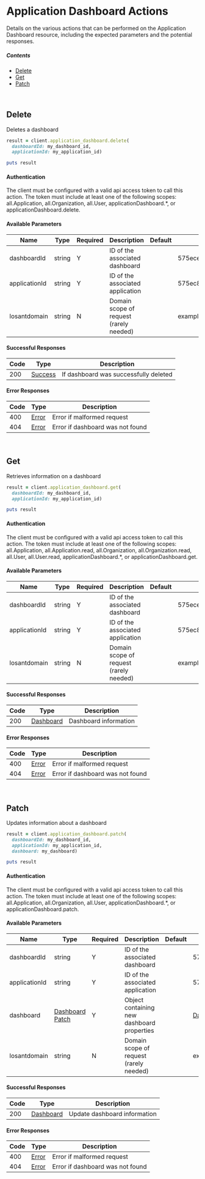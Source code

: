 # Application Dashboard Actions

Details on the various actions that can be performed on the
Application Dashboard resource, including the expected
parameters and the potential responses.

##### Contents

*   [Delete](#delete)
*   [Get](#get)
*   [Patch](#patch)

<br/>

## Delete

Deletes a dashboard

```ruby
result = client.application_dashboard.delete(
  dashboardId: my_dashboard_id,
  applicationId: my_application_id)

puts result
```

#### Authentication
The client must be configured with a valid api access token to call this
action. The token must include at least one of the following scopes:
all.Application, all.Organization, all.User, applicationDashboard.*, or applicationDashboard.delete.

#### Available Parameters

| Name | Type | Required | Description | Default | Example |
| ---- | ---- | -------- | ----------- | ------- | ------- |
| dashboardId | string | Y | ID of the associated dashboard |  | 575ece2b7ae143cd83dc4a9b |
| applicationId | string | Y | ID of the associated application |  | 575ec8687ae143cd83dc4a97 |
| losantdomain | string | N | Domain scope of request (rarely needed) |  | example.com |

#### Successful Responses

| Code | Type | Description |
| ---- | ---- | ----------- |
| 200 | [Success](_schemas.md#success) | If dashboard was successfully deleted |

#### Error Responses

| Code | Type | Description |
| ---- | ---- | ----------- |
| 400 | [Error](_schemas.md#error) | Error if malformed request |
| 404 | [Error](_schemas.md#error) | Error if dashboard was not found |

<br/>

## Get

Retrieves information on a dashboard

```ruby
result = client.application_dashboard.get(
  dashboardId: my_dashboard_id,
  applicationId: my_application_id)

puts result
```

#### Authentication
The client must be configured with a valid api access token to call this
action. The token must include at least one of the following scopes:
all.Application, all.Application.read, all.Organization, all.Organization.read, all.User, all.User.read, applicationDashboard.*, or applicationDashboard.get.

#### Available Parameters

| Name | Type | Required | Description | Default | Example |
| ---- | ---- | -------- | ----------- | ------- | ------- |
| dashboardId | string | Y | ID of the associated dashboard |  | 575ece2b7ae143cd83dc4a9b |
| applicationId | string | Y | ID of the associated application |  | 575ec8687ae143cd83dc4a97 |
| losantdomain | string | N | Domain scope of request (rarely needed) |  | example.com |

#### Successful Responses

| Code | Type | Description |
| ---- | ---- | ----------- |
| 200 | [Dashboard](_schemas.md#dashboard) | Dashboard information |

#### Error Responses

| Code | Type | Description |
| ---- | ---- | ----------- |
| 400 | [Error](_schemas.md#error) | Error if malformed request |
| 404 | [Error](_schemas.md#error) | Error if dashboard was not found |

<br/>

## Patch

Updates information about a dashboard

```ruby
result = client.application_dashboard.patch(
  dashboardId: my_dashboard_id,
  applicationId: my_application_id,
  dashboard: my_dashboard)

puts result
```

#### Authentication
The client must be configured with a valid api access token to call this
action. The token must include at least one of the following scopes:
all.Application, all.Organization, all.User, applicationDashboard.*, or applicationDashboard.patch.

#### Available Parameters

| Name | Type | Required | Description | Default | Example |
| ---- | ---- | -------- | ----------- | ------- | ------- |
| dashboardId | string | Y | ID of the associated dashboard |  | 575ece2b7ae143cd83dc4a9b |
| applicationId | string | Y | ID of the associated application |  | 575ec8687ae143cd83dc4a97 |
| dashboard | [Dashboard Patch](_schemas.md#dashboard-patch) | Y | Object containing new dashboard properties |  | [Dashboard Patch Example](_schemas.md#dashboard-patch-example) |
| losantdomain | string | N | Domain scope of request (rarely needed) |  | example.com |

#### Successful Responses

| Code | Type | Description |
| ---- | ---- | ----------- |
| 200 | [Dashboard](_schemas.md#dashboard) | Update dashboard information |

#### Error Responses

| Code | Type | Description |
| ---- | ---- | ----------- |
| 400 | [Error](_schemas.md#error) | Error if malformed request |
| 404 | [Error](_schemas.md#error) | Error if dashboard was not found |

